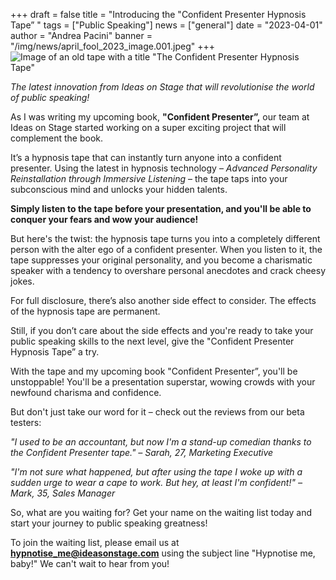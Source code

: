 +++
draft = false
title = "Introducing the \"Confident Presenter Hypnosis Tape” "
tags = ["Public Speaking"]
news = ["general"]
date = "2023-04-01"
author = "Andrea Pacini"
banner = "/img/news/april_fool_2023_image.001.jpeg"
+++
![Image of an old tape with a title "The Confident Presenter Hypnosis Tape"](/img/news/april_fool_2023_image.001.jpeg)

*The latest innovation from Ideas on Stage that will revolutionise the world of public speaking!*

As I was writing my upcoming book, **"Confident Presenter”,** our team at Ideas on Stage started working on a super exciting project that will complement the book.

It’s a hypnosis tape that can instantly turn anyone into a confident presenter. Using the latest in hypnosis technology – *Advanced Personality Reinstallation through Immersive Listening* – the tape taps into your subconscious mind and unlocks your hidden talents.

**Simply listen to the tape before your presentation, and you'll be able to conquer your fears and wow your audience!**

But here's the twist: the hypnosis tape turns you into a completely different person with the alter ego of a confident presenter. When you listen to it, the tape suppresses your original personality, and you become a charismatic speaker with a tendency to overshare personal anecdotes and crack cheesy jokes.

For full disclosure, there’s also another side effect to consider. The effects of the hypnosis tape are permanent.

Still, if you don’t care about the side effects and you're ready to take your public speaking skills to the next level, give the "Confident Presenter Hypnosis Tape” a try.

With the tape and my upcoming book "Confident Presenter”, you'll be unstoppable! You'll be a presentation superstar, wowing crowds with your newfound charisma and confidence.

But don't just take our word for it – check out the reviews from our beta testers:

*"I used to be an accountant, but now I'm a stand-up comedian thanks to the Confident Presenter tape." – Sarah, 27, Marketing Executive*

*"I'm not sure what happened, but after using the tape I woke up with a sudden urge to wear a cape to work. But hey, at least I'm confident!" – Mark, 35, Sales Manager*

So, what are you waiting for? Get your name on the waiting list today and start your journey to public speaking greatness!

To join the waiting list, please email us at **hypnotise_me@ideasonstage.com** using the subject line "Hypnotise me, baby!" We can't wait to hear from you!